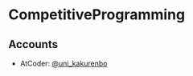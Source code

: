 # CompetitiveProgramming

## Accounts
- AtCoder: [@uni_kakurenbo](https://atcoder.jp/users/uni_kakurenbo)
